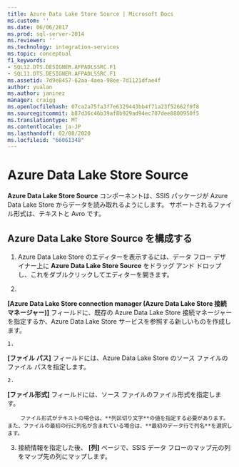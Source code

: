 ```yaml
---
title: Azure Data Lake Store Source | Microsoft Docs
ms.custom: ''
ms.date: 06/06/2017
ms.prod: sql-server-2014
ms.reviewer: ''
ms.technology: integration-services
ms.topic: conceptual
f1_keywords:
- SQL12.DTS.DESIGNER.AFPADLSSRC.F1
- SQL11.DTS.DESIGNER.AFPADLSSRC.F1
ms.assetid: 7d9e8457-62aa-4aea-98ee-7d1121dfae4f
author: yualan
ms.author: janinez
manager: craigg
ms.openlocfilehash: 07ca2a75fa3f7e6329443bb4f71a23f52662f0f8
ms.sourcegitcommit: b87d36c46b39af8b929ad94ec707dee8800950f5
ms.translationtype: MT
ms.contentlocale: ja-JP
ms.lasthandoff: 02/08/2020
ms.locfileid: "66061348"
---
```

# <a name="azure-data-lake-store-source"></a>Azure Data Lake Store Source
  **Azure Data Lake Store Source** コンポーネントは、SSIS パッケージが Azure Data Lake Store からデータを読み取れるようにします。 サポートされるファイル形式は、テキストと Avro です。
  
## <a name="configure-the-azure-data-lake-store-source"></a>Azure Data Lake Store Source を構成する 
  
1.  Azure Data Lake Store のエディターを表示するには、データ フロー デザイナー上に **Azure Data Lake Store Source** をドラッグ アンド ドロップし、これをダブルクリックしてエディターを開きます。  
  
2.  
  **[Azure Data Lake Store connection manager (Azure Data Lake Store 接続マネージャー)]** フィールドに、既存の Azure Data Lake Store 接続マネージャーを指定するか、Azure Data Lake Store サービスを参照する新しいものを作成します。  
  
    1.  
  **[ファイル パス]** フィールドには、Azure Data Lake Store のソース ファイルのファイル パスを指定します。   
  
    2.  
  **[ファイル形式]** フィールドには、ソース ファイルのファイル形式を指定します。  
  
        ファイル形式がテキストの場合は、**列区切り文字**の値を指定する必要があります。 また、ファイルの最初の行に列名が含まれている場合は、**最初のデータ行で列名**を選択します。  
  
3.  接続情報を指定した後、 **[列]** ページで、SSIS データ フローのマップ元の列をマップ先の列にマップします。  
